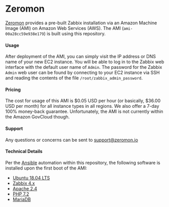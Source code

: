 # Zeromon

[Zeromon](https://zeromon.io/) provides a pre-built Zabbix installation via an Amazon Machine Image (AMI) on Amazon Web Services (AWS).
The AMI (`ami-00a28cc59e938e179`) is built using this repository.

#### Usage

After deployment of the AMI, you can simply visit the IP address or DNS name of your new EC2 instance.
You will be able to log in to the Zabbix web interface with the default user name of `Admin`.
The password for the Zabbix `Admin` web user can be found by connecting to your EC2 instance via SSH and reading the contents of the file `/root/zabbix_admin_password`.

#### Pricing

The cost for usage of this AMI is $0.05 USD per hour (or basically, $36.00 USD per month) for all instance types in all regions.
We also offer a 7-day 100% money-back guarantee.
Unfortunately, the AMI is not currently within the Amazon GovCloud though.

#### Support

Any questions or concerns can be sent to support@zeromon.io

#### Technical Details

Per the [Ansible](https://www.ansible.com/) automation within this repository, the following software is installed upon the first boot of the AMI:

- [Ubuntu 18.04 LTS](https://www.ubuntu.com/)
- [Zabbix 4.x](https://www.zabbix.com/)
- [Apache 2.4](https://httpd.apache.org/)
- [PHP 7.2](https://secure.php.net/)
- [MariaDB](https://mariadb.org/)
